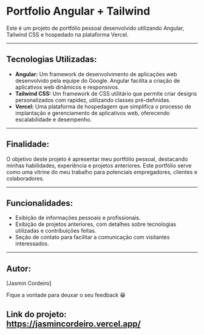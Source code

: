 # Portfolio Angular + Tailwind 

Este é um projeto de portfólio pessoal desenvolvido utilizando Angular, Tailwind CSS e hospedado na plataforma Vercel.

---

## Tecnologias Utilizadas:

- **Angular:** Um framework de desenvolvimento de aplicações web desenvolvido pela equipe do Google. Angular facilita a criação de aplicativos web dinâmicos e responsivos.
- **Tailwind CSS:** Um framework de CSS utilitário que permite criar designs personalizados com rapidez, utilizando classes pré-definidas.
- **Vercel:** Uma plataforma de hospedagem que simplifica o processo de implantação e gerenciamento de aplicativos web, oferecendo escalabilidade e desempenho.

---

## Finalidade:

O objetivo deste projeto é apresentar meu portfólio pessoal, destacando minhas habilidades, experiência e projetos anteriores. Este portfólio serve como uma vitrine do meu trabalho para potenciais empregadores, clientes e colaboradores.

---

## Funcionalidades:

- Exibição de informações pessoais e profissionais.
- Exibição de projetos anteriores, com detalhes sobre tecnologias utilizadas e contribuições feitas.
- Seção de contato para facilitar a comunicação com visitantes interessados.

---

## Autor:

[Jasmin Cordeiro] 

Fique a vontade para deuxar o seu feedback 😁

## Link do projeto: https://jasmincordeiro.vercel.app/
